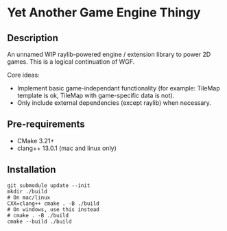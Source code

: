 # Yet Another Game Engine Thingy

## Description

An unnamed WIP raylib-powered engine / extension library to power 2D games.
This is a logical continuation of WGF.

Core ideas:
- Implement basic game-independant functionality (for example: TileMap
template is ok, TileMap with game-specific data is not).
- Only include external dependencies (except raylib) when necessary.

## Pre-requirements

- CMake 3.21+
- clang++ 13.0.1 (mac and linux only)

## Installation

```
git submodule update --init
mkdir ./build
# On mac/linux
CXX=clang++ cmake . -B ./build
# On windows, use this instead
# cmake . -B ./build
cmake --build ./build
```

